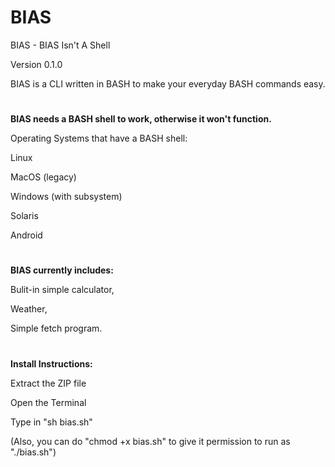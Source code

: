 # BIAS
BIAS - BIAS Isn't A Shell

Version 0.1.0

BIAS is a CLI written in BASH to make your everyday BASH commands easy.

#

<b>BIAS needs a BASH shell to work, otherwise it won't function.</b>

Operating Systems that have a BASH shell:

Linux

MacOS (legacy)

Windows (with subsystem)

Solaris

Android

#

<b>BIAS currently includes:</b>

Bulit-in simple calculator,

Weather,

Simple fetch program.


#

<b>Install Instructions:</b>

Extract the ZIP file

Open the Terminal

Type in "sh bias.sh"

(Also, you can do "chmod +x bias.sh" to give it permission to run as "./bias.sh")
